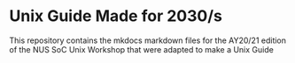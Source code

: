 # Unix Guide Made for 2030/s

This repository contains the mkdocs markdown files for the AY20/21 edition of the NUS SoC Unix Workshop that were adapted to make a Unix Guide

